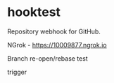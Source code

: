 # hooktest

Repository webhook for GitHub.

NGrok - https://10009877.ngrok.io

Branch re-open/rebase test

trigger


